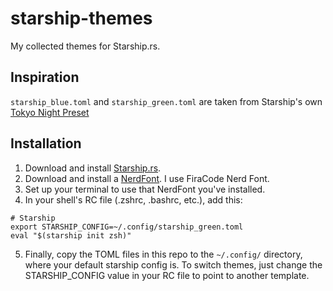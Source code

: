 # starship-themes

My collected themes for Starship.rs.

## Inspiration

`starship_blue.toml` and `starship_green.toml` are taken from Starship's own [Tokyo Night Preset](https://starship.rs/presets/tokyo-night.html)


## Installation

1. Download and install [Starship.rs](https://starship.rs/guide/#%F0%9F%9A%80-installation).
2. Download and install a [NerdFont](https://www.nerdfonts.com/font-downloads). I use FiraCode Nerd Font.
3. Set up your terminal to use that NerdFont you've installed.
4. In your shell's RC file (.zshrc, .bashrc, etc.), add this:

```
# Starship
export STARSHIP_CONFIG=~/.config/starship_green.toml
eval "$(starship init zsh)"
```

5. Finally, copy the TOML files in this repo to the `~/.config/` directory, where your default starship config is. To switch themes, just change the STARSHIP_CONFIG value in your RC file to point to another template.
